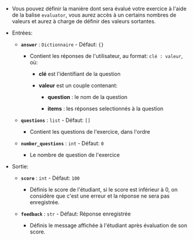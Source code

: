 - Vous pouvez définir la manière dont sera évalué votre exercice à l'aide de la balise `evaluator`, vous aurez accès à un certains nombres de valeurs et aurez à charge de définir des valeurs sortantes.

- Entrées:

    - **`answer`** : `Dictionnaire`     -   Défaut:     `{}`

        - Contient les réponses de l'utilisateur, au format: `clé : valeur`, où:
        
            - **clé** est l'identifiant de la question

            - **valeur** est un couple contenant:

                - **question** : le nom de la question

                - **items** : les réponses selectionnés à la question

    - **`questions`** : `list`     -   Défaut:     `[]`

        - Contient les questions de l'exercice, dans l'ordre
        
    - **`number_questions`** : `int`     -   Défaut:     `0`

        - Le nombre de question de l'exercice


- Sortie:

    - **`score`** : `int`     -   Défaut:     `100`

        - Définis le score de l'étudiant, si le score est inférieur à 0, on considère que c'est une erreur et la réponse ne sera pas enregistrée.

    - **`feedback`** : `str`     -   Défaut:     <span class="success-state">Réponse enregistrée</span>

        - Définis le message affichée à l'étudiant après évaluation de son score.
